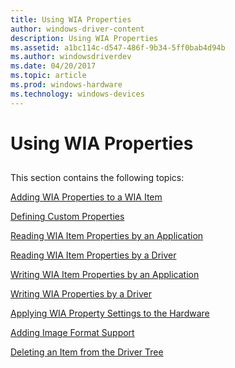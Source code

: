 ```yaml
---
title: Using WIA Properties
author: windows-driver-content
description: Using WIA Properties
ms.assetid: a1bc114c-d547-486f-9b34-5ff0bab4d94b
ms.author: windowsdriverdev
ms.date: 04/20/2017
ms.topic: article
ms.prod: windows-hardware
ms.technology: windows-devices
---
```


# Using WIA Properties


## <a href="" id="ddk-using-wia-properties-si"></a>


This section contains the following topics:

[Adding WIA Properties to a WIA Item](adding-wia-properties-to-a-wia-item.md)

[Defining Custom Properties](defining-custom-properties.md)

[Reading WIA Item Properties by an Application](reading-wia-item-properties-by-an-application.md)

[Reading WIA Item Properties by a Driver](reading-wia-item-properties-by-a-driver.md)

[Writing WIA Item Properties by an Application](writing-wia-item-properties-by-an-application.md)

[Writing WIA Properties by a Driver](writing-wia-properties-by-a-driver.md)

[Applying WIA Property Settings to the Hardware](applying-wia-property-settings-to-the-hardware.md)

[Adding Image Format Support](adding-image-format-support.md)

[Deleting an Item from the Driver Tree](deleting-an-item-from-the-driver-tree.md)

 

 





